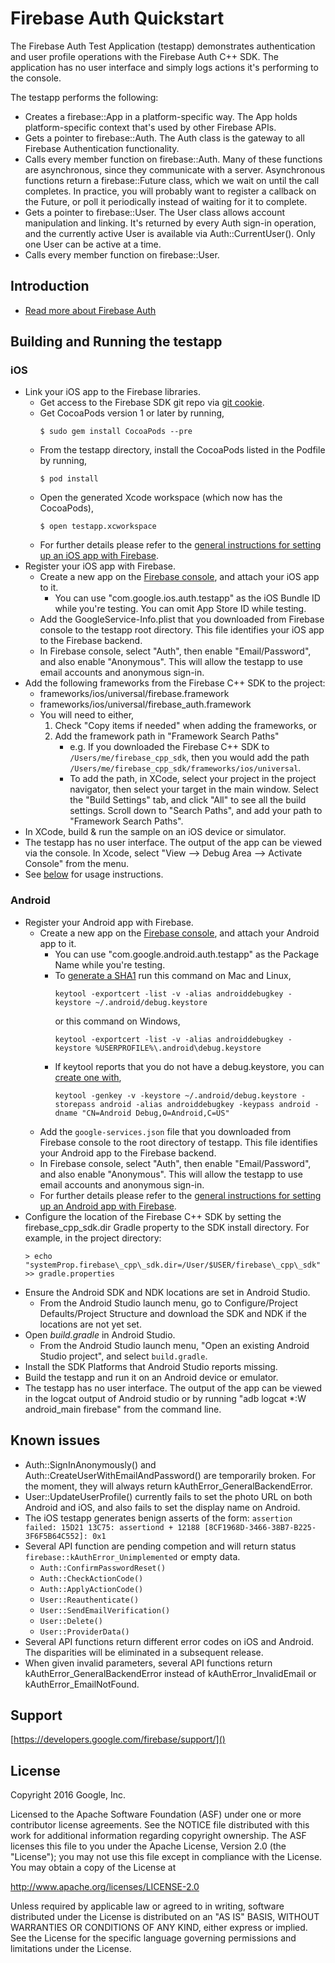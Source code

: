 Firebase Auth Quickstart
========================

The Firebase Auth Test Application (testapp) demonstrates authentication
and user profile operations with the Firebase Auth C++ SDK. The application has
no user interface and simply logs actions it's performing to the console.

The testapp performs the following:
  - Creates a firebase::App in a platform-specific way. The App holds
    platform-specific context that's used by other Firebase APIs.
  - Gets a pointer to firebase::Auth. The Auth class is the gateway to all
    Firebase Authentication functionality.
  - Calls every member function on firebase::Auth. Many of these functions are
    asynchronous, since they communicate with a server. Asynchronous functions
    return a firebase::Future class, which we wait on until the call completes.
    In practice, you will probably want to register a callback on the Future,
    or poll it periodically instead of waiting for it to complete.
  - Gets a pointer to firebase::User. The User class allows account manipulation
    and linking. It's returned by every Auth sign-in operation, and the
    currently active User is available via Auth::CurrentUser(). Only one User
    can be active at a time.
  - Calls every member function on firebase::User.

Introduction
------------

- [Read more about Firebase Auth](https://developers.google.com/firebase/)

Building and Running the testapp
--------------------------------

### iOS
  - Link your iOS app to the Firebase libraries.
    - Get access to the Firebase SDK git repo via
      [git cookie](https://cpdc-eap.googlesource.com/new-password).
    - Get CocoaPods version 1 or later by running,
        ```
        $ sudo gem install CocoaPods --pre
        ```
    - From the testapp directory, install the CocoaPods listed in the Podfile
      by running,
        ```
        $ pod install
        ```
    - Open the generated Xcode workspace (which now has the CocoaPods),
        ```
        $ open testapp.xcworkspace
        ```
    - For further details please refer to the
      [general instructions for setting up an iOS app with Firebase](https://developers.google.com/firebase/docs/ios/setup).
  - Register your iOS app with Firebase.
    - Create a new app on the [Firebase console](https://console.firebase.google.com), and attach
      your iOS app to it.
      - You can use "com.google.ios.auth.testapp" as the iOS Bundle ID
        while you're testing. You can omit App Store ID while testing.
    - Add the GoogleService-Info.plist that you downloaded from Firebase
      console to the testapp root directory. This file identifies your iOS app
      to the Firebase backend.
    - In Firebase console, select "Auth", then enable "Email/Password", and also
      enable "Anonymous". This will allow the testapp to use email accounts and
      anonymous sign-in.
  - Add the following frameworks from the Firebase C++ SDK to the project:
    - frameworks/ios/universal/firebase.framework
    - frameworks/ios/universal/firebase_auth.framework
    - You will need to either,
       1. Check "Copy items if needed" when adding the frameworks, or
       2. Add the framework path in "Framework Search Paths"
          - e.g. If you downloaded the Firebase C++ SDK to
            `/Users/me/firebase_cpp_sdk`,
            then you would add the path
            `/Users/me/firebase_cpp_sdk/frameworks/ios/universal`.
          - To add the path, in XCode, select your project in the project
            navigator, then select your target in the main window.
            Select the "Build Settings" tab, and click "All" to see all
            the build settings. Scroll down to "Search Paths", and add
            your path to "Framework Search Paths".
  - In XCode, build & run the sample on an iOS device or simulator.
  - The testapp has no user interface. The output of the app can be viewed
    via the console.  In Xcode,  select
    "View --> Debug Area --> Activate Console" from the menu.
  - See [below](#using_the_test_app) for usage instructions.

### Android
  - Register your Android app with Firebase.
    - Create a new app on the [Firebase console](https://console.firebase.google.com), and attach
      your Android app to it.
      - You can use "com.google.android.auth.testapp" as the Package Name
        while you're testing.
      - To [generate a SHA1](https://developers.google.com/android/guides/client-auth)
        run this command on Mac and Linux,
        ```
        keytool -exportcert -list -v -alias androiddebugkey -keystore ~/.android/debug.keystore
        ```
        or this command on Windows,
        ```
        keytool -exportcert -list -v -alias androiddebugkey -keystore %USERPROFILE%\.android\debug.keystore
        ```
      - If keytool reports that you do not have a debug.keystore, you can
        [create one with](http://developer.android.com/tools/publishing/app-signing.html#signing-manually),
        ```
        keytool -genkey -v -keystore ~/.android/debug.keystore -storepass android -alias androiddebugkey -keypass android -dname "CN=Android Debug,O=Android,C=US"
        ```
    - Add the `google-services.json` file that you downloaded from Firebase
      console to the root directory of testapp. This file identifies your
      Android app to the Firebase backend.
    - In Firebase console, select "Auth", then enable "Email/Password", and also
      enable "Anonymous". This will allow the testapp to use email accounts and
      anonymous sign-in.
    - For further details please refer to the
      [general instructions for setting up an Android app with Firebase](https://developers.google.com/firebase/docs/android/setup).
  - Configure the location of the Firebase C++ SDK by setting the
    firebase\_cpp\_sdk.dir Gradle property to the SDK install directory.
    For example, in the project directory:
      ```
      > echo "systemProp.firebase\_cpp\_sdk.dir=/User/$USER/firebase\_cpp\_sdk" >> gradle.properties
      ```
  - Ensure the Android SDK and NDK locations are set in Android Studio.
    - From the Android Studio launch menu, go to
      Configure/Project Defaults/Project Structure and download the SDK and NDK if
      the locations are not yet set.
  - Open *build.gradle* in Android Studio.
    - From the Android Studio launch menu, "Open an existing Android Studio
      project", and select `build.gradle`.
  - Install the SDK Platforms that Android Studio reports missing.
  - Build the testapp and run it on an Android device or emulator.
  - The testapp has no user interface. The output of the app can be viewed
    in the logcat output of Android studio or by running
    "adb logcat *:W android_main firebase" from the command line.

Known issues
------------

  - Auth::SignInAnonymously() and Auth::CreateUserWithEmailAndPassword() are
    temporarily broken. For the moment, they will always return
    kAuthError_GeneralBackendError.
  - User::UpdateUserProfile() currently fails to set the photo URL on both
    Android and iOS, and also fails to set the display name on Android.
  - The iOS testapp generates benign asserts of the form:
         ```
         assertion failed: 15D21 13C75: assertiond + 12188
         [8CF1968D-3466-38B7-B225-3F6F5B64C552]: 0x1
         ```
  - Several API function are pending competion and will return status
    `firebase::kAuthError_Unimplemented` or empty data.
      - `Auth::ConfirmPasswordReset()`
      - `Auth::CheckActionCode()`
      - `Auth::ApplyActionCode()`
      - `User::Reauthenticate()`
      - `User::SendEmailVerification()`
      - `User::Delete()`
      - `User::ProviderData()`
  - Several API functions return different error codes on iOS and Android.
    The disparities will be eliminated in a subsequent release.
  - When given invalid parameters, several API functions return
    kAuthError_GeneralBackendError instead of kAuthError_InvalidEmail or
    kAuthError_EmailNotFound.

Support
-------

[https://developers.google.com/firebase/support/]()

License
-------

Copyright 2016 Google, Inc.

Licensed to the Apache Software Foundation (ASF) under one or more contributor
license agreements.  See the NOTICE file distributed with this work for
additional information regarding copyright ownership.  The ASF licenses this
file to you under the Apache License, Version 2.0 (the "License"); you may not
use this file except in compliance with the License.  You may obtain a copy of
the License at

  http://www.apache.org/licenses/LICENSE-2.0

Unless required by applicable law or agreed to in writing, software
distributed under the License is distributed on an "AS IS" BASIS, WITHOUT
WARRANTIES OR CONDITIONS OF ANY KIND, either express or implied.  See the
License for the specific language governing permissions and limitations under
the License.

